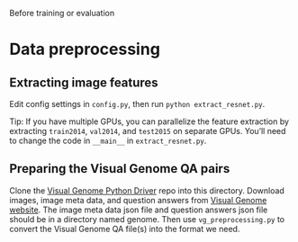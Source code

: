 Before training or evaluation

# Data preprocessing

## Extracting image features

Edit config settings in `config.py`, then run `python extract_resnet.py`.

Tip: If you have multiple GPUs, you can parallelize the feature extraction by extracting `train2014`, `val2014`, and `test2015` on separate GPUs. You’ll need to change the code in `__main__` in `extract_resnet.py`.

## Preparing the Visual Genome QA pairs

Clone the [Visual Genome Python Driver](https://github.com/ranjaykrishna/visual_genome_python_driver) repo into this directory. Download images, image meta data, and question answers from [Visual Genome website](https://visualgenome.org/api/v0/). The image meta data json file and question answers json file should be in a directory named genome. Then use `vg_preprocessing.py` to convert the Visual Genome QA file(s) into the format we need. 
